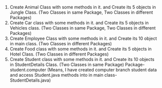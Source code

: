 1. Create Animal Class with some methods in it. and Create its 5 objects in Jungle Class. (Two Classes in same Package, Two Classes in different Packages)
2. Create Car class with some methods in it. and Create its 5 objects in Vehicles class. (Two Classes in same Package, Two Classes in different Packages)
3. Create Employee Class with some methods in it. and Create its 10 object in main class. (Two Classes in different Packages)
4. Create Food class with some methods in it. and Create its 5 objects in Hotel Class. (Two Classes in different Packages)
5. Create Student class with some methods in it. and Create its 10 objects in StudentDetails Class. (Two Classes in same Package) Package- student.computer (Means, I have created computer branch student data and access Student.java methods into in main class- StudentDetails.java)
